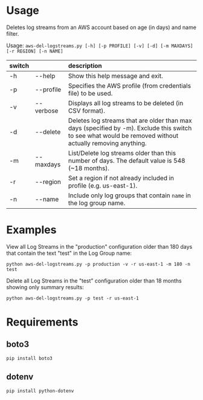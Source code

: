 # Usage

Deletes log streams from an AWS account based on age (in days) and name filter.

Usage: `aws-del-logstreams.py [-h] [-p PROFILE] [-v] [-d] [-m MAXDAYS] [-r REGION] [-n NAME]`

| switch |           | description |
|--------|-----------|:------------|
| -h     | --help    | Show this help message and exit. |
| -p     | --profile | Specifies the AWS profile (from credentials file) to be used. |
| -v     | --verbose | Displays all log streams to be deleted (in CSV format). |
| -d     | --delete  | Deletes log streams that are older than max days (specified by -m). Exclude this switch to see what would be removed without actually removing anything. |
| -m     | --maxdays | List/Delete log streams older than this number of days. The default value is 548 (~18 months). |
| -r     | --region  | Set a region if not already included in profile (e.g. us-east-1). |
| -n     | --name    | Include only log groups that contain `name` in the log group name. |


# Examples

View all Log Streams in the "production" configuration older than 180 days that contain the text "test" in the Log Group name:
    
`python aws-del-logstreams.py -p production -v -r us-east-1 -m 180 -n test `

Delete all Log Streams in the "test" configuration older than 18 months showing only summary results:

`python aws-del-logstreams.py -p test -r us-east-1`

# Requirements

## boto3

`pip install boto3`

## dotenv

`pip install python-dotenv`
